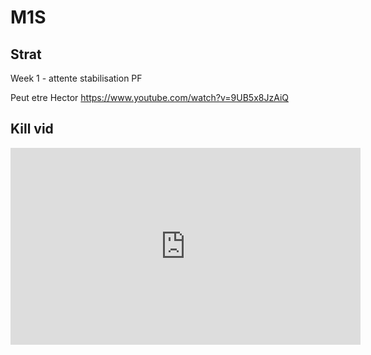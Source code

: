 # M1S

## Strat 
Week 1 - attente stabilisation PF

Peut etre Hector
https://www.youtube.com/watch?v=9UB5x8JzAiQ

## Kill vid
<iframe width="560" height="315" src="https://www.youtube.com/embed/53YTFmsCxfA?si=LYTzmNfoQAibKqhm" title="YouTube video player" frameborder="0" allow="accelerometer; autoplay; clipboard-write; encrypted-media; gyroscope; picture-in-picture; web-share" referrerpolicy="strict-origin-when-cross-origin" allowfullscreen></iframe>
